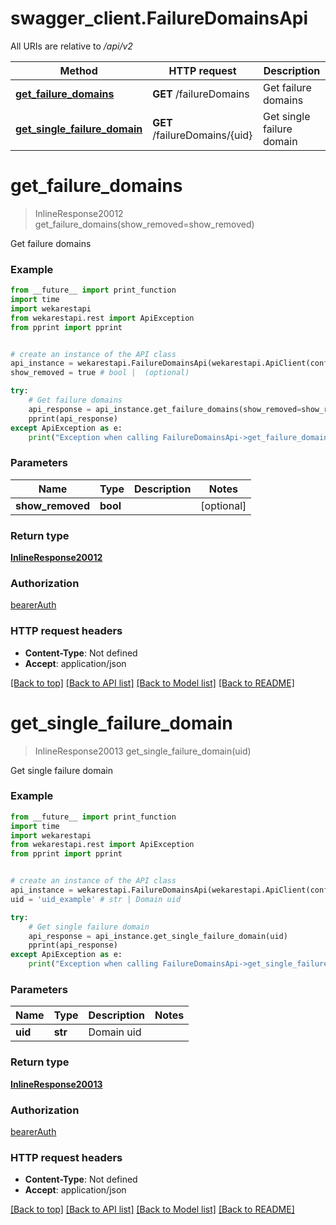 # swagger_client.FailureDomainsApi

All URIs are relative to */api/v2*

Method | HTTP request | Description
------------- | ------------- | -------------
[**get_failure_domains**](FailureDomainsApi.md#get_failure_domains) | **GET** /failureDomains | Get failure domains
[**get_single_failure_domain**](FailureDomainsApi.md#get_single_failure_domain) | **GET** /failureDomains/{uid} | Get single failure domain

# **get_failure_domains**
> InlineResponse20012 get_failure_domains(show_removed=show_removed)

Get failure domains

### Example

```python
from __future__ import print_function
import time
import wekarestapi
from wekarestapi.rest import ApiException
from pprint import pprint


# create an instance of the API class
api_instance = wekarestapi.FailureDomainsApi(wekarestapi.ApiClient(configuration))
show_removed = true # bool |  (optional)

try:
    # Get failure domains
    api_response = api_instance.get_failure_domains(show_removed=show_removed)
    pprint(api_response)
except ApiException as e:
    print("Exception when calling FailureDomainsApi->get_failure_domains: %s\n" % e)
```

### Parameters

Name | Type | Description  | Notes
------------- | ------------- | ------------- | -------------
 **show_removed** | **bool**|  | [optional] 

### Return type

[**InlineResponse20012**](InlineResponse20012.md)

### Authorization

[bearerAuth](../README.md#bearerAuth)

### HTTP request headers

 - **Content-Type**: Not defined
 - **Accept**: application/json

[[Back to top]](#) [[Back to API list]](../README.md#documentation-for-api-endpoints) [[Back to Model list]](../README.md#documentation-for-models) [[Back to README]](../README.md)

# **get_single_failure_domain**
> InlineResponse20013 get_single_failure_domain(uid)

Get single failure domain

### Example

```python
from __future__ import print_function
import time
import wekarestapi
from wekarestapi.rest import ApiException
from pprint import pprint


# create an instance of the API class
api_instance = wekarestapi.FailureDomainsApi(wekarestapi.ApiClient(configuration))
uid = 'uid_example' # str | Domain uid

try:
    # Get single failure domain
    api_response = api_instance.get_single_failure_domain(uid)
    pprint(api_response)
except ApiException as e:
    print("Exception when calling FailureDomainsApi->get_single_failure_domain: %s\n" % e)
```

### Parameters

Name | Type | Description  | Notes
------------- | ------------- | ------------- | -------------
 **uid** | **str**| Domain uid | 

### Return type

[**InlineResponse20013**](InlineResponse20013.md)

### Authorization

[bearerAuth](../README.md#bearerAuth)

### HTTP request headers

 - **Content-Type**: Not defined
 - **Accept**: application/json

[[Back to top]](#) [[Back to API list]](../README.md#documentation-for-api-endpoints) [[Back to Model list]](../README.md#documentation-for-models) [[Back to README]](../README.md)


